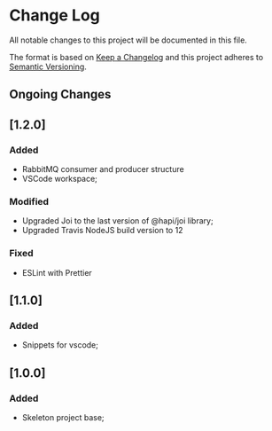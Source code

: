 # Change Log

All notable changes to this project will be documented in this file.

The format is based on [Keep a Changelog](http://keepachangelog.com/)
and this project adheres to [Semantic Versioning](http://semver.org/).

## Ongoing Changes

## [1.2.0]

### Added

- RabbitMQ consumer and producer structure
- VSCode workspace;

### Modified

- Upgraded Joi to the last version of @hapi/joi library;
- Upgraded Travis NodeJS build version to 12

### Fixed

- ESLint with Prettier

## [1.1.0]

### Added

- Snippets for vscode;

## [1.0.0]

### Added

- Skeleton project base;
